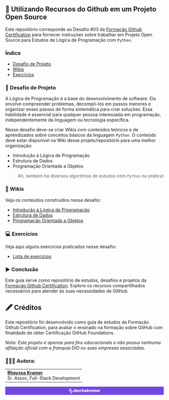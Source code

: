 ## 🐙 Utilizando Recursos do Github em um Projeto Open Source

Este repositório corresponde ao Desafio #03 da [Formação Github Certification](https://web.dio.me/track/formacao-github-certification) para fornecer instruções sobre trabalhar em Projeto Open Source para Estudos de Lógica de Programação com `Python`.

### Índice
- [Desafio de Projeto](https://github.com/rhayssakramer/formacao-github-certification/tree/main/Desafio%2303-Utilizando-Recursos-em-Projeto-Open-Source#-desafio-de-projeto)
- [Wikis](https://github.com/rhayssakramer/formacao-github-certification/tree/main/Desafio%2303-Utilizando-Recursos-em-Projeto-Open-Source#-wikis)
- [Exercícios](https://github.com/rhayssakramer/formacao-github-certification/blob/main/Desafio%2303-Utilizando-Recursos-em-Projeto-Open-Source/README.md#-exerc%C3%ADcios)

### 🎯 Desafio de Projeto
A Lógica de Programação é a base do desenvolvimento de software. Ela envolve compreender problemas, decompô-los em passos menores e organizar esses passos de forma sistemática para criar soluções. Essa habilidade é essencial para qualquer pessoa interessada em programação, independentemente da linguagem ou tecnologia específica.

Nesse desafio deve-se criar Wikis com conteúdos teóricos e de aprendizados sobre conceitos básicos da linguagem `Python`. O conteúdo deve estar disponível na Wiki desse projeto/repositório para uma melhor organização:
- Introdução à Lógica de Programação
- Estrutura de Dados
- Programação Orientada a Objetos

>Ah, também há diversos algoritmos de estudos com `Python` na prática!

### 📝 Wikis    
Veja os conteúdos construídos nesse desafio:
- [Introdução à Lógica de Programação](https://github.com/rhayssakramer/formacao-github-certification/wiki/1.-L%C3%B3gica-de-Programa%C3%A7%C3%A3o)
- [Estrutura de Dados](https://github.com/rhayssakramer/formacao-github-certification/wiki/2.-Estrutura-de-Dados)
- [Programação Orientada a Objetos](https://github.com/rhayssakramer/formacao-github-certification/wiki/3.-Programa%C3%A7%C3%A3o-Orientada-a-Objetos)

### 💻 Exercícios
Veja aqui alguns exercícios praticados nesse desafio:
- [Lista de exercícios](https://github.com/rhayssakramer/formacao-github-certification/tree/main/Desafio%2303-Utilizando-Recursos-em-Projeto-Open-Source/resolucao-exercicios)

### ▶️ Conclusão
Este guia serve como repositório de estudos, desafios e projetos da [Formação Github Certification](https://web.dio.me/track/formacao-github-certification). Explore os recursos compartilhados necessários para atender às suas necessidades de GitHub.

## 🖋️ Créditos
Este repositório foi desenvolvido como guia de estudos da Formação Github Certification, para avaliar o ensinado na formação sobre GitHub com finalidade de obter Certificação GitHub Foundations.

*Nota: Este projeto é apenas para fins educacionais e não possui nenhuma afiliação oficial com a franquia DIO ou suas empresas associadas.*

### 👩🏼‍💻 Autora:
<table style="border=0">
  <tr>
    <td align="left">
      <a href="https://github.com/rhayssakramer">
        <span><b>Rhayssa Kramer</b></span>
      </a>
      <br>
      <span>Sr. Assoc, Full-Stack Development</span>
    </td>
  </tr>
</table>

<div align="center"><a href="https://github.com/rhayssakramer"><img src="https://github.com/rhayssakramer/rhayssakramer/blob/main/img/rodape.png"></a></div>